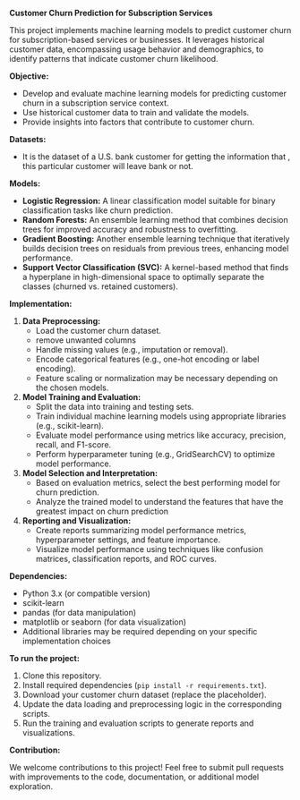 **Customer Churn Prediction for Subscription Services**

This project implements machine learning models to predict customer churn for subscription-based services or businesses. It leverages historical customer data, encompassing usage behavior and demographics, to identify patterns that indicate customer churn likelihood.

**Objective:**

- Develop and evaluate machine learning models for predicting customer churn in a subscription service context.
- Use historical customer data to train and validate the models.
- Provide insights into factors that contribute to customer churn.

**Datasets:**

- It is the dataset of a U.S. bank customer for getting the information that , this particular customer will leave bank or not.

**Models:**

- **Logistic Regression:** A linear classification model suitable for binary classification tasks like churn prediction.
- **Random Forests:** An ensemble learning method that combines decision trees for improved accuracy and robustness to overfitting.
- **Gradient Boosting:** Another ensemble learning technique that iteratively builds decision trees on residuals from previous trees, enhancing model performance.
- **Support Vector Classification (SVC):** A kernel-based method that finds a hyperplane in high-dimensional space to optimally separate the classes (churned vs. retained customers).

**Implementation:**

1. **Data Preprocessing:**
   - Load the customer churn dataset.
   - remove unwanted columns
   - Handle missing values (e.g., imputation or removal).
   - Encode categorical features (e.g., one-hot encoding or label encoding).
   - Feature scaling or normalization may be necessary depending on the chosen models.
2. **Model Training and Evaluation:**
   - Split the data into training and testing sets.
   - Train individual machine learning models using appropriate libraries (e.g., scikit-learn).
   - Evaluate model performance using metrics like accuracy, precision, recall, and F1-score.
   - Perform hyperparameter tuning (e.g., GridSearchCV) to optimize model performance.
3. **Model Selection and Interpretation:**
   - Based on evaluation metrics, select the best performing model for churn prediction.
   - Analyze the trained model to understand the features that have the greatest impact on churn prediction 
4. **Reporting and Visualization:**
   - Create reports summarizing model performance metrics, hyperparameter settings, and feature importance.
   - Visualize model performance using techniques like confusion matrices, classification reports, and ROC curves.



**Dependencies:**

- Python 3.x (or compatible version)
- scikit-learn
- pandas (for data manipulation)
- matplotlib or seaborn (for data visualization)
- Additional libraries may be required depending on your specific implementation choices

**To run the project:**

1. Clone this repository.
2. Install required dependencies (`pip install -r requirements.txt`).
3. Download your customer churn dataset (replace the placeholder).
4. Update the data loading and preprocessing logic in the corresponding scripts.
5. Run the training and evaluation scripts to generate reports and visualizations.

**Contribution:**

We welcome contributions to this project! Feel free to submit pull requests with improvements to the code, documentation, or additional model exploration.
